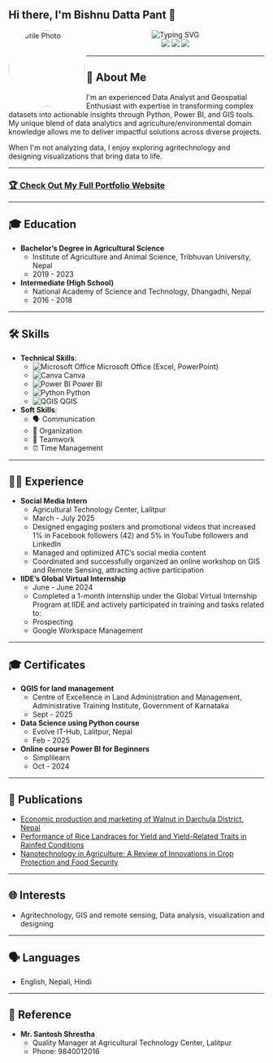 ## Hi there, I'm Bishnu Datta Pant 👋
<img src="assets/profile.jpg" alt="Profile Photo" width="150" height="150" style="border-radius: 50%;" align="left"> <!-- Circular profile image -->

<p align="center">
  <img src="https://readme-typing-svg.herokuapp.com?font=Fira+Code&pause=1000&color=2E9EF7&center=true&vCenter=true&width=600&lines=Data+Analyst+%7C+Geospatial+ Enthusiast;Transforming+Data+into+Actionable+Insights;Agricultural+Data+Expert;GIS mapping+%26+Visualization+Enthusiast" alt="Typing SVG" /><br>
  <a href="https://linkedin.com/in/contactbishnupant"><img src="https://img.shields.io/badge/LinkedIn-Connect-blue?style=for-the-badge&logo=linkedin"></a>
  <a href="mailto:pantb813@gmail.com"><img src="https://img.shields.io/badge/Email-Contact-green?style=for-the-badge&logo=gmail"></a>
  <a href="https://github.com/Bishnu324/BishnuDattaPant_CV.pdf" download><img src="https://img.shields.io/badge/Download%20CV-PDF-orange?style=for-the-badge"></a>
</p>

---

## 🚀 About Me
I'm an experienced Data Analyst and Geospatial Enthusiast with expertise in transforming complex datasets into actionable insights through Python, Power BI, and GIS tools. My unique blend of data analytics and agriculture/environmental domain knowledge allows me to deliver impactful solutions across diverse projects.

When I'm not analyzing data, I enjoy exploring agritechnology and designing visualizations that bring data to life.

---

### [🏆 Check Out My Full Portfolio Website](https://Bishnu324.github.io/)

---

## 🎓 Education
- **Bachelor’s Degree in Agricultural Science**
  - Institute of Agriculture and Animal Science, Tribhuvan University, Nepal
  - 2019 - 2023
- **Intermediate (High School)**
  - National Academy of Science and Technology, Dhangadhi, Nepal
  - 2016 - 2018

---

## 🛠️ Skills
- **Technical Skills**: 
  - <img src="https://img.shields.io/badge/Microsoft%20Office-Expert-217346?style=flat&logo=microsoft-office&logoColor=white" alt="Microsoft Office"> Microsoft Office (Excel, PowerPoint)
  - <img src="https://img.shields.io/badge/Canva-Intermediate-00C4B4?style=flat&logo=canva" alt="Canva"> Canva
  - <img src="https://img.shields.io/badge/Power%20BI-Expert-F2C811?style=flat&logo=powerbi" alt="Power BI"> Power BI
  - <img src="https://img.shields.io/badge/Python-Intermediate-3776AB?style=flat&logo=python" alt="Python"> Python
  - <img src="https://img.shields.io/badge/QGIS-Intermediate-589636?style=flat" alt="QGIS"> QGIS
- **Soft Skills**: 
  - 🗣️ Communication
  - 📅 Organization
  - 🤝 Teamwork
  - ⏰ Time Management

---

## 👨‍💼 Experience
- **Social Media Intern**
  - Agricultural Technology Center, Lalitpur
  - March - July 2025
  - Designed engaging posters and promotional videos that increased 1% in Facebook followers (42) and 5% in YouTube followers and LinkedIn
  - Managed and optimized ATC’s social media content
  - Coordinated and successfully organized an online workshop on GIS and Remote Sensing, attracting active participation
- **IIDE’s Global Virtual Internship**
  - June - June 2024
  - Completed a 1-month internship under the Global Virtual Internship Program at IIDE and actively participated in training and tasks related to:
  - Prospecting
  - Google Workspace Management

---

## 🎓 Certificates
- **QGIS for land management**
  - Centre of Excellence in Land Administration and Management, Administrative Training Institute, Government of Karnataka
  - Sept - 2025
- **Data Science using Python course**
  - Evolve IT-Hub, Lalitpur, Nepal
  - Feb - 2025
- **Online course Power BI for Beginners**
  - Simplilearn
  - Oct - 2024

---

## 📝 Publications
- [Economic production and marketing of Walnut in Darchula District, Nepal](https://doi.org/10.1000/xyz123)
- [Performance of Rice Landraces for Yield and Yield-Related Traits in Rainfed Conditions](https://doi.org/10.1000/abc456)
- [Nanotechnology in Agriculture: A Review of Innovations in Crop Protection and Food Security](https://doi.org/10.1000/def789)

---

## 🌐 Interests
- Agritechnology, GIS and remote sensing, Data analysis, visualization and designing

---

## 🗣️ Languages
- English, Nepali, Hindi

---

## 🔗 Reference
- **Mr. Santosh Shrestha**
  - Quality Manager at Agricultural Technology Center, Lalitpur
  - Phone: 9840012016
